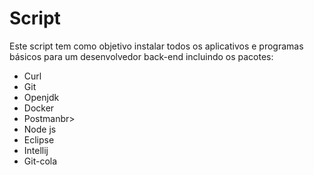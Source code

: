 # Script
Este script tem como objetivo instalar todos os aplicativos e programas básicos para um desenvolvedor back-end incluindo os pacotes:
- Curl<br>
- Git<br>
- Openjdk<br>
- Docker<br>
- Postmanbr>
- Node js<br>
- Eclipse<br>
- Intellij<br>
- Git-cola<br>
